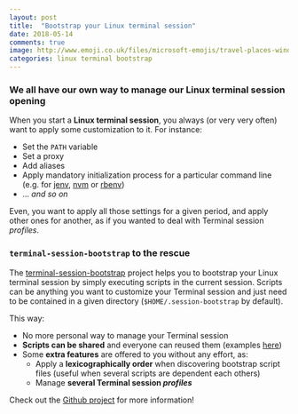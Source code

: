```yaml
---
layout: post
title:  "Bootstrap your Linux terminal session"
date: 2018-05-14
comments: true
image: http://www.emoji.co.uk/files/microsoft-emojis/travel-places-windows10/10412-rocket.png
categories: linux terminal bootstrap
---
```


### We all have our own way to manage our Linux terminal session opening

When you start a **Linux terminal session**, you always (or very very often) want to apply some customization to it. For instance:
- Set the `PATH` variable
- Set a proxy
- Add aliases
- Apply mandatory initialization process for a particular command line (e.g. for [jenv][jenv], [nvm][nvm] or [rbenv][rbenv])
- ... _and so on_ 

Even, you want to apply all those settings for a given period, and apply other ones for another, as if you wanted to deal with Terminal session _profiles_.  

### `terminal-session-bootstrap` to the rescue

The [terminal-session-bootstrap] project helps you to bootstrap your Linux terminal session by simply executing scripts in the current session. Scripts can be anything you want to customize your Terminal session and just need to be contained in a given directory (`$HOME/.session-bootstrap` by default).

This way:
- No more personal way to manage your Terminal session
- **Scripts can be shared** and everyone can reused them (examples [here][terminal-session-bootstrap-scripts])
- Some **extra features** are offered to you without any effort, as:
    - Apply a **lexicographically order** when discovering bootstrap script files (useful when several scripts are dependent each others)
    - Manage **several Terminal session _profiles_**

Check out the [Github project][terminal-session-bootstrap] for more information!

[terminal-session-bootstrap]: https://github.com/abourdon/terminal-session-bootstrap
[terminal-session-bootstrap-scripts]: https://github.com/abourdon/terminal-session-bootstrap/tree/master/session-bootstrap
[jenv]: http://www.jenv.be
[nvm]: https://github.com/creationix/nvm
[rbenv]: https://github.com/rbenv/rbenv
